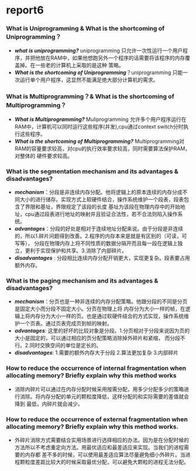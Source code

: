 # report6

### What is Uniprogramming & What is the shortcoming of Uniprogramming？
- ***what is uniprogramming?*** uniprogramming 只允许一次性运行一个用户程序，并把他放在RAM中，如果他想跑另外一个程序的话需要将该程序的内存覆盖掉。在一些老的计算机上采取的是这种
策略。
- ***What is the shortcoming of Uniprogramming***？uniprogramming 只能一次运行单个用户程序，这显然不能满足绝大部分计算机的需求。

### What is Multiprogramming？& What is the shortcoming of Multiprogramming？
- ***What is Multiprogramming?*** Muliprogramming 允许多个用户程序运行在RAM中，计算机可以同时运行这些程序(并发),cpu通过context switch分时执行这些程序。
- ***What is the shortcoming of Multiprogramming?*** Multiprogramming对RAM的容量要求较高，对cpu的执行效率要求较高，同时需要算法保护RAM，对整体的
硬件要求较高。

### What is the segmentation mechanism and its advantages & disadvantages?
- ***mechanism***：分段是非连续内存分配。他将逻辑上的原本连续的内存分成不同大小的进行储存。实现方式上软硬件结合，操作系统维护一个段表，段表包含了界限和基址，界限规定了该段的长度
基址为该段在物理内存中的开始地址，cpu通过段表进行地址的映射并且验证合法性，若不合法则陷入操作系统。
- ***advantages***：分段的好处是相对于连续地址分配来说。由于分段是非连续的，所以1.碎片问题得到改善。2.程序的内存本来是就是有区别的（可读，可写等），
分段在物理内存上将不同性质的数据分隔开而且每一段在逻辑上独立，更利于实现保护和共享。3.消除了内部碎片。
- ***disadvantages*** : 分段相比连续内存分配开销更大，实现更复杂。段表要占用额外内存。

### What is the paging mechanism and its advantages & disadvantages?
- ***mechanism***：分页也是一种非连续的内存分配策略。他跟分段的不同是分页是固定大小而分段不固定大小。分页在物理上将
内存分为大小一样的帧，在逻辑上将内存分为大小一样的页。也是通过软硬件结合的方式实现，操作系统维护一个页表。通过页表完成页到帧的映射。
- ***advantages***: 这里的好坏的比较对象是分段。1.分页相对于分段来说因为页的大小是固定的，可以通过相应的页分配策略消除掉外碎片和紧缩，
而分段不行。2.同时交换空间的单位是定长的。
- ***disadvantages***: 1.需要的额外内存大于分段 2.算法更加复杂 3.内部碎片


### How to reduce the occurrence of internal fragmentation when allocating memory? Briefly explain why this method works
- 消除内碎片可以通过在内存分配时候采用按需分配，用多少分配多少的策略进行消除。将内存分配的单元的颗粒度降低，这样分配的和实际需要的差值就会降到
最低，内碎片就会减少。


### How to reduce the occurrence of external fragmentation when allocating memory? Briefly explain why this method works.
- 外碎片消除方式需要结合实用场景进行选择相应的办法。因为是在分配时候的方法所以不考虑重定向方法。用最优适应和最差适应来实现。当我们的进程需要的内存都
差不多的时候，可以使用最差适应算法尽量避免细小外碎片。当进程颗粒度差距比较大的时候采取最优分配，可以避免大颗粒的进程无法分配。
